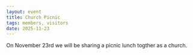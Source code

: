 ```yaml
---
layout: event
title: Church Picnic
tags: members, visitors
date: 2025-11-23
---
```


On November 23rd we will be sharing a picnic lunch togther as a church.
<!--excerpt end-->

